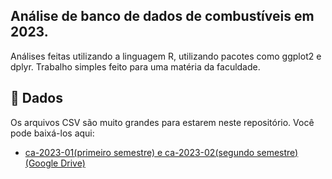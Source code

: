 ## Análise de banco de dados de combustíveis em 2023.

Análises feitas utilizando a linguagem R, utilizando pacotes como ggplot2 e dplyr. Trabalho simples feito para uma matéria da faculdade.

## 📁 Dados

Os arquivos CSV são muito grandes para estarem neste repositório. Você pode baixá-los aqui:

- [ca-2023-01(primeiro semestre) e ca-2023-02(segundo semestre) (Google Drive)](https://drive.google.com/drive/folders/1TSp6xCLFS0PwVoBWzBSeO5ZWuUUJADQG?usp=drive_link)
